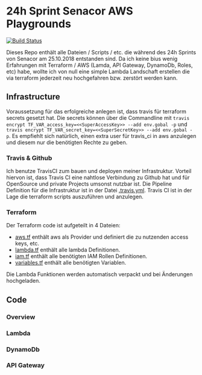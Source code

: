 # 24h Sprint Senacor AWS Playgrounds

[![Build Status](https://travis-ci.org/sebastianneb/AWSPlaygrounds.svg?branch=master)](https://travis-ci.org/sebastianneb/AWSPlaygrounds)

Dieses Repo enthält alle Dateien / Scripts / etc. die während des 24h Sprints von Senacor am 25.10.2018 entstanden sind. Da ich
keine bius wenig Erfahrungen mit Terraform / AWS (Lamda, API Gateway, DynamoDb, Roles, etc) habe, wollte ich von null eine simple
Lambda Landschaft erstellen die via terraform jederzeit neu hochgefahren bzw. zerstört werden kann.

## Infrastructure

Voraussetzung für das erfolgreiche anlegen ist, dass travis für terraform secrets gesetzt hat. Die secrets können über die Commandline mit
`travis encrypt TF_VAR_access_key=<<SuperAccessKey>> --add env.gobal -p` und `travis encrypt TF_VAR_secret_key=<<SuperSecretKey>> --add env.gobal -p`.
Es empfiehlt sich natürlich, einen extra user für travis_ci in aws anzulegen und diesem nur die benötigten Rechte zu geben.

### Travis & Github

Ich benutze TravisCI zum bauen und deployen meiner Infrastruktur. Vorteil hiervon ist, dass Travis CI eine nahtlose Verbindung zu Github hat
und für OpenSource und private Projects umsonst nutzbar ist. Die Pipeline Definition für die Infrastruktur ist in der Datei [.travis.yml](.travis.yml).
Travis CI ist in der Lage die terraform scripts auszuführen und anzulegen.

### Terraform

Der Terraform code ist aufgeteilt in 4 Dateien:

* [aws.tf](terraform/aws.tf) enthält aws als Provider und definiert die zu nutzenden access keys, etc.
* [lambda.tf](terraform/lambda.tf) enthält alle lambda Definitionen.
* [iam.tf](terraform/iam.tf) enthält alle benötigten IAM Rollen Definitionen.
* [variables.tf](terraform/variables.tf) enthält alle benötigten Variablen.

Die Lambda Funktionen werden automatisch verpackt und bei Änderungen hochgeladen.

## Code

### Overview

### Lambda

### DynamoDb

### API Gateway